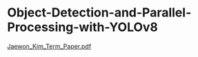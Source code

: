 # Object-Detection-and-Parallel-Processing-with-YOLOv8
[Jaewon_Kim_Term_Paper.pdf](https://github.com/user-attachments/files/20259524/Jaewon_Kim_Term_Paper.pdf)


